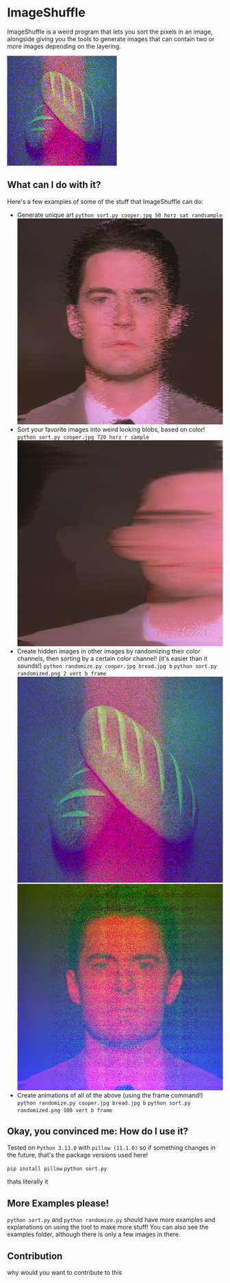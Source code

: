 # ImageShuffle
ImageShuffle is a weird program that lets you sort the pixels in an image, alongside giving you the tools to generate images that can contain two or more images depending on the layering.

![cooper.jpg, with craaaaaaaazzzzyyyyy colors](examples/output.gif)

## What can I do with it?
Here's a few examples of some of the stuff that ImageShuffle can do:

- Generate unique art
`python sort.py cooper.jpg 50 horz sat randsample`
![cooper.jpg, with 50 horz sorted by sat on random](examples/horzsat50.png)
- Sort your favorite images into weird looking blobs, based on color!
`python sort.py cooper.jpg 720 horz r sample`
![cooper.jpg, with 720 horz sorted by r on static](examples/horzr720.png)
- Create hidden images in other images by randomizing their color channels, then sorting by a certain color channel! (it's easier than it sounds!)
`python randomize.py cooper.jpg bread.jpg b`
`python sort.py randomized.png 2 vert b frame`
![cooper.jpg, scrambled to look like a loaf of bread](examples/randomized.png)
![cooper.jpg, with craaaaaaaazzzzyyyyy colors](examples/finalized.png)
- Create animations of all of the above (using the frame command!)
`python randomize.py cooper.jpg bread.jpg b`
`python sort.py randomized.png 100 vert b frame`

## Okay, you convinced me: How do I use it?
Tested on `Python 3.13.0` with `pillow (11.1.0)` so if something changes in the future, that's the package versions used here!

`pip install pillow`
`python sort.py`

thats literally it



## More Examples please!
`python sort.py` and `python randomize.py` should have more examples and explanations on using the tool to make more stuff! You can also see the examples folder, although there is only a few images in there.

## Contribution
why would you want to contribute to this



